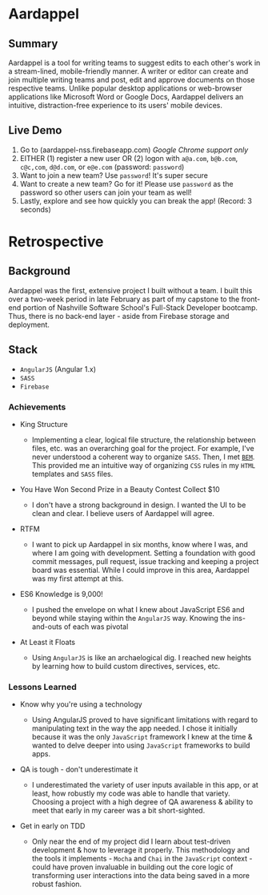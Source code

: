 # Aardappel

## Summary
Aardappel is a tool for writing teams to suggest edits to each other's work in a stream-lined, mobile-friendly manner. A writer or editor can create and join multiple writing teams and post, edit and approve documents on those respective teams. Unlike popular desktop applications or web-browser applications like Microsoft Word or Google Docs, Aardappel delivers an intuitive, distraction-free experience to its users' mobile devices.

## Live Demo
1. Go to (aardappel-nss.firebaseapp.com) *Google Chrome support only*
1. EITHER (1) register a new user OR (2) logon with `a@a.com`, `b@b.com`, `c@c,com`, `d@d.com`, or `e@e.com` (password: `password`)
1. Want to join a new team? Use `password`! It's super secure
1. Want to create a new team? Go for it! Please use `password` as the password so other users can join your team as well!
1. Lastly, explore and see how quickly you can break the app! (Record: 3 seconds)

# Retrospective
## Background
Aardappel was the first, extensive project I built without a team. I built this over a two-week period in late February as part of my capstone to the front-end portion of Nashville Software School's Full-Stack Developer bootcamp. Thus, there is no back-end layer - aside from Firebase storage and deployment.

## Stack
- `AngularJS` (Angular 1.x)
- `SASS`
- `Firebase`

### Achievements
- King Structure
  - Implementing a clear, logical file structure, the relationship between files, etc. was an overarching goal for the project. For example, I've never understood a coherent way to organize `SASS`. Then, I met [`BEM`](http://getbem.com/). This provided me an intuitive way of organizing `CSS` rules in my `HTML` templates and `SASS` files. 

- You Have Won Second Prize in a Beauty Contest Collect $10
  - I don't have a strong background in design. I wanted the UI to be clean and clear. I believe users of Aardappel will agree.

- RTFM
  - I want to pick up Aardappel in six months, know where I was, and where I am going with development. Setting a foundation with good commit messages, pull request, issue tracking and keeping a project board was essential. While I could improve in this area, Aardappel was my first attempt at this.

- ES6 Knowledge is 9,000!
  - I pushed the envelope on what I knew about JavaScript ES6 and beyond while staying within the `AngularJS` way. Knowing the ins-and-outs of each was pivotal

- At Least it Floats
  - Using `AngularJS` is like an archaelogical dig. I reached new heights by learning how to build custom directives, services, etc.

### Lessons Learned
- Know why you're using a technology
  - Using AngularJS proved to have significant limitations with regard to manipulating text in the way the app needed. I chose it initially because it was the only `JavaScript` framework I knew at the time & wanted to delve deeper into using `JavaScript` frameworks to build apps.

- QA is tough - don't underestimate it
  - I underestimated the variety of user inputs available in this app, or at least, how robustly my code was able to handle that variety. Choosing a project with a high degree of QA awareness & ability to meet that early in my career was a bit short-sighted. 

- Get in early on TDD
  - Only near the end of my project did I learn about test-driven development & how to leverage it properly. This methodology and the tools it implements - `Mocha` and `Chai` in the `JavaScript` context - could have proven invaluable in building out the core logic of transforming user interactions into the data being saved in a more robust fashion.
